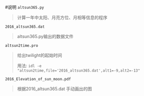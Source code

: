 #说明
`altsun365.py` 
>计算一年中太阳、月亮方位、月相等信息的程序

`2016_altsun365.dat` 
> altsun365.py输出的数据文件

`altsun2time.pro` 
>给出twilight的起始时间
>
>用法: `idl -e "altsun2time,file='2016_altsun365.dat',alt1=-9,alt2=-13"`


`2016_Elevation_of_sun_moon.pdf ` 
>根据2016_altsun365.dat 手动画出的图
